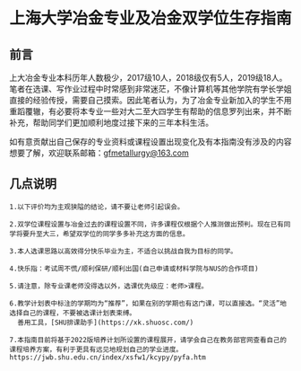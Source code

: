 # 上海大学冶金专业及冶金双学位生存指南

## 前言
   
   上大冶金专业本科历年人数极少，2017级10人，2018级仅有5人，2019级18人。笔者在选课、写作业过程中时常感到非常迷茫，不像计算机等其他学院有学长学姐直接的经验传授，需要自己摸索。因此笔者认为，为了冶金专业新加入的学生不用重蹈覆辙，有必要将本专业一些对大二至大四学生有帮助的信息罗列出来，并不断补充，帮助同学们更加顺利地度过接下来的三年本科生活。
   
   如有意贡献出自己保存的专业资料或课程设置出现变化及有本指南没有涉及的内容想要了解，欢迎联系邮箱：gfmetallurgy@163.com 

## 几点说明
    1.以下评价均为主观狭隘的结论，请不要让老师引起误会。
    
    2.双学位课程设置与冶金过去的课程设置不同，许多课程仅根据个人推测做出预判。现在已有同学将要升至大三，希望双学位的同学多多补充这方面的信息。
    
    3.本人选课思路以高效得分快乐毕业为主，不适合以挑战自我为目标的同学。
    
    4.快乐指：考试周不慌/顺利保研/顺利出国(自己申请或材料学院与NUS的合作项目)
    
    5.请注意，除专业课老师没得选以外，选课优先级应：老师>课程。
    
    6.教学计划表中标注的学期均为“推荐”，如果在别的学期也有这门课，可以直接选。“灵活”地选择自己的课程，不要被选课计划表束缚。
      善用工具，[SHU排课助手](https://xk.shuosc.com/)
    
    7.本指南目前将基于2022版培养计划所设置的课程展开，请学会自己在教务部官网查看自己的课程培养方案，有利于更具有远见地规划自己的学业进度。  
    https://jwb.shu.edu.cn/index/xsfw1/kcypy/pyfa.htm    

## 
